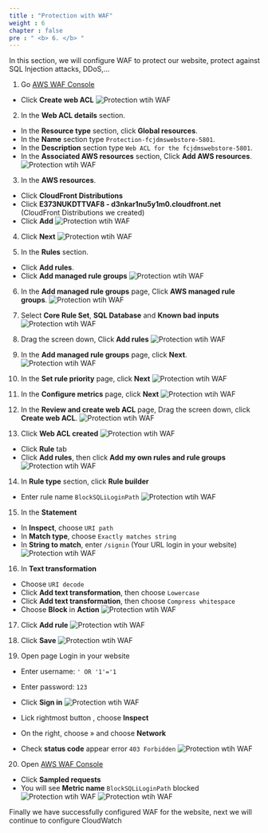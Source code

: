 ```yaml
---
title : "Protection with WAF"
weight : 6
chapter : false
pre : " <b> 6. </b> "
---
```


In this section, we will configure WAF to protect our website, protect against SQL Injection attacks, DDoS,...

1. Go [AWS WAF Console](https://console.aws.amazon.com/wafv2/) 
 + Click **Create web ACL**
![Protection wtih WAF](/images/6.protectionwithwaf/001-protectionwithwaf.png)
2. In the **Web ACL details** section.
 + In the **Resource type** section, click **Global resources**.
 + In the **Name** section type `Protection-fcjdmswebstore-5801`.
 + In the **Description** section type `Web ACL for the fcjdmswebstore-5801`.
 + In the **Associated AWS resources** section, Click **Add AWS resources**.
![Protection wtih WAF](/images/6.protectionwithwaf/002-protectionwithwaf.png)

3. In the **AWS resources**.
 + Click **CloudFront Distributions**
 + Click **E373NUKDTTVAF8 - d3nkar1nu5y1m0.cloudfront.net** (CloudFront Distributions we created)
 + Click **Add**
![Protection wtih WAF](/images/6.protectionwithwaf/003-protectionwithwaf.png)

4. Click **Next**
![Protection wtih WAF](/images/6.protectionwithwaf/004-protectionwithwaf.png)

5. In the **Rules** section.
 + Click **Add rules**.
 + Click **Add managed rule groups**
![Protection wtih WAF](/images/6.protectionwithwaf/005-protectionwithwaf.png)

6. In the **Add managed rule groups** page, Click **AWS managed rule groups**.
![Protection wtih WAF](/images/6.protectionwithwaf/006-protectionwithwaf.png)

7. Select **Core Rule Set**, **SQL Database** and **Known bad inputs**
![Protection wtih WAF](/images/6.protectionwithwaf/007-protectionwithwaf.png)

8. Drag the screen down, Click **Add rules**
![Protection wtih WAF](/images/6.protectionwithwaf/008-protectionwithwaf.png)

9. In the **Add managed rule groups** page, click **Next**.
![Protection wtih WAF](/images/6.protectionwithwaf/009-protectionwithwaf.png)

10. In the **Set rule priority** page, click **Next**
![Protection wtih WAF](/images/6.protectionwithwaf/010-protectionwithwaf.png)

11. In the **Configure metrics** page, click **Next**
![Protection wtih WAF](/images/6.protectionwithwaf/011-protectionwithwaf.png)

12. In the **Review and create web ACL** page, Drag the screen down, click **Create web ACL**.
![Protection wtih WAF](/images/6.protectionwithwaf/012-protectionwithwaf.png)

13. Click **Web ACL created**
![Protection wtih WAF](/images/6.protectionwithwaf/013-protectionwithwaf.png)
 + Click **Rule** tab 
 + Click **Add rules**, then click **Add my own rules and rule groups**
![Protection wtih WAF](/images/6.protectionwithwaf/014-protectionwithwaf.png)

14. In **Rule type** section, click **Rule builder**
 + Enter rule name `BlockSQLiLoginPath`
![Protection wtih WAF](/images/6.protectionwithwaf/015-protectionwithwaf.png)

15. In the **Statement**
 + In **Inspect**, choose `URI path` 
 + In **Match type**, choose `Exactly matches string`
 + In **String to match**, enter `/signin` (Your URL login in your website)
![Protection wtih WAF](/images/6.protectionwithwaf/016-protectionwithwaf.png)

16. In **Text transformation**
 + Choose `URI decode`
 + Click **Add text transformation**, then choose `Lowercase`
 + Click **Add text transformation**, then choose `Compress whitespace`
 + Choose **Block** in **Action**
![Protection wtih WAF](/images/6.protectionwithwaf/017-protectionwithwaf.png)

17. Click **Add rule**
![Protection wtih WAF](/images/6.protectionwithwaf/018-protectionwithwaf.png)

18. Click **Save**
![Protection wtih WAF](/images/6.protectionwithwaf/019-protectionwithwaf.png)

19. Open page Login in your website
 + Enter username: `' OR '1'='1`
 + Enter password: `123`
 + Click **Sign in**
![Protection wtih WAF](/images/6.protectionwithwaf/020-protectionwithwaf.png)

 + Lick rightmost button , choose **Inspect**
 + On the right, choose » and choose **Network**
 + Check **status code** appear error `403 Forbidden`
![Protection wtih WAF](/images/6.protectionwithwaf/021-protectionwithwaf.png)

20. Open [AWS WAF Console](https://console.aws.amazon.com/wafv2/) 
 + Click **Sampled requests**
 + You will see **Metric name** `BlockSQLiLoginPath` blocked
![Protection wtih WAF](/images/6.protectionwithwaf/023-protectionwithwaf.png)
![Protection wtih WAF](/images/6.protectionwithwaf/022-protectionwithwaf.png)

Finally we have successfully configured WAF for the website, next we will continue to configure CloudWatch